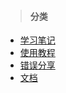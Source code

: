 <!-- docs/_sidebar.md -->

> #### 分类

* [学习笔记](/学习笔记/)
* [使用教程](/使用教程/)
* [错误分享](/错误积累/)
* [文档](/文档/)
